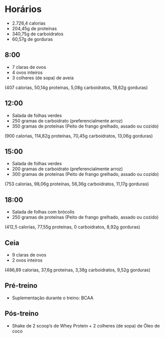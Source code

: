 # Horários

- 2.726,4 calorias
- 204,45g de proteínas
- 340,75g de carboidratos
- 60,57g de gorduras

## 8:00

- 7 claras de ovos
- 4 ovos inteiros
- 3 colheres (de sopa) de aveia

(407 calorias, 50,14g proteínas, 5,08g carboidratos, 18,62g gorduras)

## 12:00

- Salada de folhas verdes
- 250 gramas de carboidrato (preferencialmente arroz)
- 350 gramas de proteínas (Peito de frango grelhado, assado ou cozido)

(900 calorias, 114,82g proteínas, 70,45g carboidratos, 13,06g gorduras)

## 15:00

- Salada de folhas verdes
- 200 gramas de carboidrato (preferencialmente arroz)
- 300 gramas de proteínas (Peito de frango grelhado, assado ou cozido)

(753 calorias, 98,06g proteínas, 56,36g carboidratos, 11,17g gorduras)

## 18:00

- Salada de folhas com brócolis
- 250 gramas de proteínas (Peito de frango grelhado, assado ou cozido)

(412,5 calorias, 77,55g proteínas, 0 carboidratos, 8,92g gorduras)

## Ceia

- 9 claras de ovos
- 2 ovos inteiros

(486,89 calorias, 37,6g proteínas,  3,38g carboidratos, 9,52g gorduras)

## Pré-treino

- Suplementação durante o treino: BCAA

## Pós-treino

- Shake de 2 scoop’s de Whey Protein + 2 colheres (de sopa) de Óleo de coco
